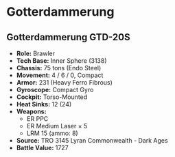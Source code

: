 # Gotterdammerung
## Gotterdammerung GTD-20S
- **Role:** Brawler
- **Tech Base:** Inner Sphere (3138)
- **Chassis:** 75 tons (Endo Steel)
- **Movement:** 4 / 6 / 0, Compact
- **Armor:** 231 (Heavy Ferro Fibrous)
- **Gyroscope:** Compact Gyro
- **Cockpit:** Torso-Mounted
- **Heat Sinks:** 12 (24)
- **Weapons:**
  - ER PPC
  - ER Medium Laser × 5
  - LRM 15 (ammo: 8)
- **Source:** TRO 3145 Lyran Commonwealth - Dark Ages
- **Battle Value:** 1727

